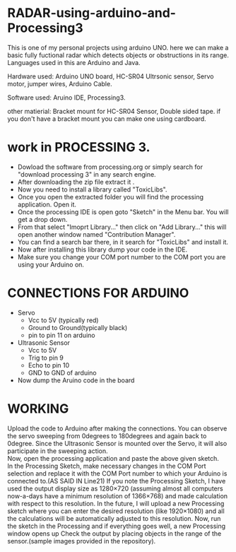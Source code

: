 # RADAR-using-arduino-and-Processing3
This is one of my personal projects using arduino UNO.
here we can make a basic fully fuctional radar which detects objects or obstructions in its range.
Languages used in this are Arduino and Java.

Hardware used: Arduino UNO board, HC-SR04 Ultrsonic sensor, Servo motor, jumper wires, Arduino Cable.

Software used: Aruino IDE, Processing3.

other matierial: Bracket mount for HC-SR04 Sensor, Double sided tape. if you don't have a bracket mount you can make one using cardboard.

# work in PROCESSING 3.
* Dowload the software from processing.org or simply search for "download processing 3" in any search engine.
* After downloading the zip file extract it .
* Now you need to install a library called "ToxicLibs".
* Once you open the extracted folder you will find the processing application. Open it.
* Once the processing IDE is open goto "Sketch" in the Menu bar. You will get a drop down.
* From that select "Imoprt Library..." then click on "Add Library..." this will open another window named "Contribution Manager".
* You can find a search bar there, in it search for "ToxicLibs" and install it.
* Now after installing this library dump your code in the IDE.
* Make sure you change your COM port number to the COM port you are using your Arduino on.
# CONNECTIONS FOR ARDUINO
* Servo
  * Vcc to 5V (typically red)
  * Ground to Ground(typically black)
  * pin to pin 11 on arduino
* Ultrasonic Sensor
  * Vcc to 5V 
  * Trig to pin 9 
  * Echo to pin 10
  * GND to GND of arduino
* Now dump the Aruino code in the board
# WORKING
Upload the code to Arduino after making the connections.  You can observe the servo sweeping from 0degrees to 180degrees and again back to 0degree.
  Since the Ultrasonic Sensor is mounted over the Servo, it will also participate in the sweeping action.  
	Now, open the processing application and paste the above given sketch.   
	In the Processing Sketch, make necessary changes in the COM Port selection and replace it with the COM Port number to which your Arduino is connected to.(AS SAID IN Line21)
  If you note the Processing Sketch, I have used the output display size as 1280×720 (assuming almost all computers now-a-days have a minimum resolution of 1366×768) and made calculation with respect to this resolution.
  In the future, I will upload a new Processing sketch where you can enter the desired resolution (like 1920×1080) and all the calculations will be automatically adjusted to this resolution.
	Now, run the sketch in the Processing and if everything goes well, a new Processing window opens up
  Check the output by placing objects in the range of the sensor.(sample images provided in the repository).
